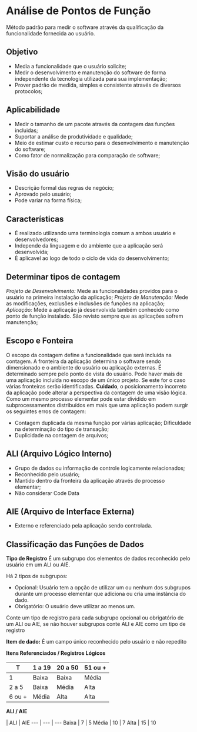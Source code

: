 # Análise de Pontos de Função

Método padrão para medir o software através da qualificação da funcionalidade fornecida ao usuário.

## Objetivo

* Media a funcionalidade que o usuário solicite;
* Medir o desenvolvimento e manutenção do software de forma independente da tecnologia utilizada para sua implementação;
* Prover padrão de medida, simples e consistente através de diversos protocolos;

## Aplicabilidade

* Medir o tamanho de um pacote através da contagem das funções incluidas;
* Suportar a análise de produtividade e qualidade;
* Meio de estimar custo e recurso para o desenvolvimento e manutenção do software;
* Como fator de normalização para comparação de software;

## Visão do usuário

* Descrição formal das regras de negócio;
* Aprovado pelo usuário;
* Pode variar na forma física;

## Características

* É realizado utilizando uma terminologia comum a ambos usuário e desenvolvedores;
* Independe da linguagem e do ambiente que a aplicação será desenvolvida;
* É aplicavel ao logo de todo o ciclo de vida do desenvolvimento;

## Determinar tipos de contagem

*Projeto de Desenvolvimento:* Mede as funcionalidades providos para o usuário na primeira instalação da aplicação;
*Projeto de Manutenção:* Mede as modificações, exclusões e inclusões de funções na aplicação;
*Aplicação:* Mede a aplicação já desenvolvida também conhecido como ponto de função instalado. São revisto sempre que as aplicações sofrem manutenção;

## Escopo e Fonteira

O escopo da contagem define a funcionalidade que será incluída na contagem.
A fronteira da aplicação determina o software sendo dimensionado e o ambiente do usuário ou aplicação externas. É determinado sempre pelo ponto de vista do usuário.
Pode haver mais de uma aplicação incluida no escopo de um único projeto. Se este for o caso várias fronteiras serão identificadas.
**Cuidado**, o posicionamento incorreto da aplicação pode alterar a perspectiva da contagem de uma visão lógica.
Como um mesmo processo elementar pode estar dividido em subprocessamentos distribuídos em mais que uma aplicação podem surgir os seguintes erros de contagem:
* Contagem duplicada da mesma função por várias aplicação;
Dificuldade na determinação do tipo de transação;
* Duplicidade na contagem de arquivos;

## ALI (Arquivo Lógico Interno)

* Grupo de dados ou informação de controle logicamente relacionados;
* Reconhecido pelo usuário;
* Mantido dentro da fronteira da aplicação através do processo elementar;
* Não considerar Code Data

## AIE (Arquivo de Interface Externa)

* Externo e referenciado pela aplicação sendo controlada.

## Classificação das Funções de Dados

**Tipo de Registro**
É um subgrupo dos elementos de dados reconhecido pelo usuário em um ALI ou AIE.

Há 2 tipos de subgrupos:
* Opcional: Usuário tem a opção de utilizar um ou nenhum dos subgrupos durante um processo elementar que adiciona ou cria uma instância do dado.
* Obrigatório: O usuário deve utilizar ao menos um.

Conte um tipo de registro para cada subgrupo opcional ou obrigatório de um ALI ou AIE, se não houver subgrupos conte ALI e AIE como um tipo de registro

**Item de dado:** É um campo único reconhecido pelo usuário e não repedito

**Itens Referenciados / Registros Lógicos**

T | 1 a 19 | 20 a 50 | 51 ou +
 --- | --- | --- | ---
 1 | Baixa | Baixa | Média
 2 a 5 | Baixa | Média | Alta
 6 ou + | Média | Alta | Alta

**ALI / AIE**

 | ALI | AIE
 --- | --- | ---
 Baixa | 7 | 5
 Média | 10 | 7
 Alta | 15 | 10
 
 

